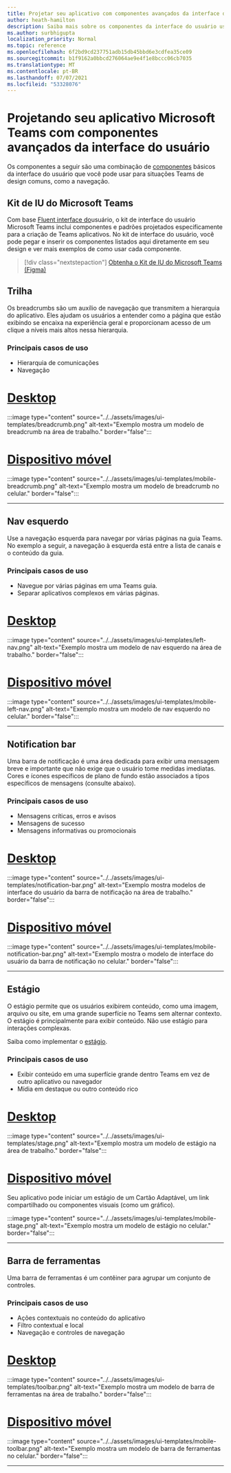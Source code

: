 ```yaml
---
title: Projetar seu aplicativo com componentes avançados da interface do usuário
author: heath-hamilton
description: Saiba mais sobre os componentes da interface do usuário usados em Teams .
ms.author: surbhigupta
localization_priority: Normal
ms.topic: reference
ms.openlocfilehash: 6f2bd9cd237751adb15db45bbd6e3cdfea35ce09
ms.sourcegitcommit: b1f9162a0bbcd276064ae9e4f1e8bccc06cb7035
ms.translationtype: MT
ms.contentlocale: pt-BR
ms.lasthandoff: 07/07/2021
ms.locfileid: "53328076"
---
```

# <a name="designing-your-microsoft-teams-app-with-advanced-ui-components"></a>Projetando seu aplicativo Microsoft Teams com componentes avançados da interface do usuário

Os componentes a seguir são uma combinação de [componentes](~/concepts/design/design-teams-app-basic-ui-components.md) básicos da interface do usuário que você pode usar para situações Teams de design comuns, como a navegação.

## <a name="microsoft-teams-ui-kit"></a>Kit de IU do Microsoft Teams

Com base <a href="https://fluentsite.z22.web.core.windows.net/" target="_blank">Fluent interface do</a>usuário, o kit de interface do usuário Microsoft Teams inclui componentes e padrões projetados especificamente para a criação de Teams aplicativos. No kit de interface do usuário, você pode pegar e inserir os componentes listados aqui diretamente em seu design e ver mais exemplos de como usar cada componente.

> [!div class="nextstepaction"]
> [Obtenha o Kit de IU do Microsoft Teams (Figma)](https://www.figma.com/community/file/916836509871353159)

## <a name="breadcrumb"></a>Trilha

Os breadcrumbs são um auxílio de navegação que transmitem a hierarquia do aplicativo. Eles ajudam os usuários a entender como a página que estão exibindo se encaixa na experiência geral e proporcionam acesso de um clique a níveis mais altos nessa hierarquia.

### <a name="top-use-cases"></a>Principais casos de uso

* Hierarquia de comunicações
* Navegação

# <a name="desktop"></a>[Desktop](#tab/desktop)

:::image type="content" source="../../assets/images/ui-templates/breadcrumb.png" alt-text="Exemplo mostra um modelo de breadcrumb na área de trabalho." border="false":::

# <a name="mobile"></a>[Dispositivo móvel](#tab/mobile)

:::image type="content" source="../../assets/images/ui-templates/mobile-breadcrumb.png" alt-text="Exemplo mostra um modelo de breadcrumb no celular." border="false":::

---

## <a name="left-nav"></a>Nav esquerdo

Use a navegação esquerda para navegar por várias páginas na guia Teams. No exemplo a seguir, a navegação à esquerda está entre a lista de canais e o conteúdo da guia.

### <a name="top-use-cases"></a>Principais casos de uso

* Navegue por várias páginas em uma Teams guia.
* Separar aplicativos complexos em várias páginas.

# <a name="desktop"></a>[Desktop](#tab/desktop)

:::image type="content" source="../../assets/images/ui-templates/left-nav.png" alt-text="Exemplo mostra um modelo de nav esquerdo na área de trabalho." border="false":::

# <a name="mobile"></a>[Dispositivo móvel](#tab/mobile)

:::image type="content" source="../../assets/images/ui-templates/mobile-left-nav.png" alt-text="Exemplo mostra um modelo de nav esquerdo no celular." border="false":::

---

## <a name="notification-bar"></a>Notification bar

Uma barra de notificação é uma área dedicada para exibir uma mensagem breve e importante que não exige que o usuário tome medidas imediatas. Cores e ícones específicos de plano de fundo estão associados a tipos específicos de mensagens (consulte abaixo).

### <a name="top-use-cases"></a>Principais casos de uso

* Mensagens críticas, erros e avisos
* Mensagens de sucesso
* Mensagens informativas ou promocionais

# <a name="desktop"></a>[Desktop](#tab/desktop)

:::image type="content" source="../../assets/images/ui-templates/notification-bar.png" alt-text="Exemplo mostra modelos de interface do usuário da barra de notificação na área de trabalho." border="false":::

# <a name="mobile"></a>[Dispositivo móvel](#tab/mobile)

:::image type="content" source="../../assets/images/ui-templates/mobile-notification-bar.png" alt-text="Exemplo mostra o modelo de interface do usuário da barra de notificação no celular." border="false":::

---

## <a name="stage"></a>Estágio

O estágio permite que os usuários exibirem conteúdo, como uma imagem, arquivo ou site, em uma grande superfície no Teams sem alternar contexto. O estágio é principalmente para exibir conteúdo. Não use estágio para interações complexas.

Saiba como implementar o [estágio](~/tabs/tabs-link-unfurling.md).

### <a name="top-use-cases"></a>Principais casos de uso

* Exibir conteúdo em uma superfície grande dentro Teams em vez de outro aplicativo ou navegador
* Mídia em destaque ou outro conteúdo rico

# <a name="desktop"></a>[Desktop](#tab/desktop)

:::image type="content" source="../../assets/images/ui-templates/stage.png" alt-text="Exemplo mostra um modelo de estágio na área de trabalho." border="false":::

# <a name="mobile"></a>[Dispositivo móvel](#tab/mobile)

Seu aplicativo pode iniciar um estágio de um Cartão Adaptável, um link compartilhado ou componentes visuais (como um gráfico).

:::image type="content" source="../../assets/images/ui-templates/mobile-stage.png" alt-text="Exemplo mostra um modelo de estágio no celular." border="false":::

---

## <a name="toolbar"></a>Barra de ferramentas

Uma barra de ferramentas é um contêiner para agrupar um conjunto de controles.

### <a name="top-use-cases"></a>Principais casos de uso

* Ações contextuais no conteúdo do aplicativo
* Filtro contextual e local
* Navegação e controles de navegação

# <a name="desktop"></a>[Desktop](#tab/desktop)

:::image type="content" source="../../assets/images/ui-templates/toolbar.png" alt-text="Exemplo mostra um modelo de barra de ferramentas na área de trabalho." border="false":::

# <a name="mobile"></a>[Dispositivo móvel](#tab/mobile)

:::image type="content" source="../../assets/images/ui-templates/mobile-toolbar.png" alt-text="Exemplo mostra um modelo de barra de ferramentas no celular." border="false":::

---
